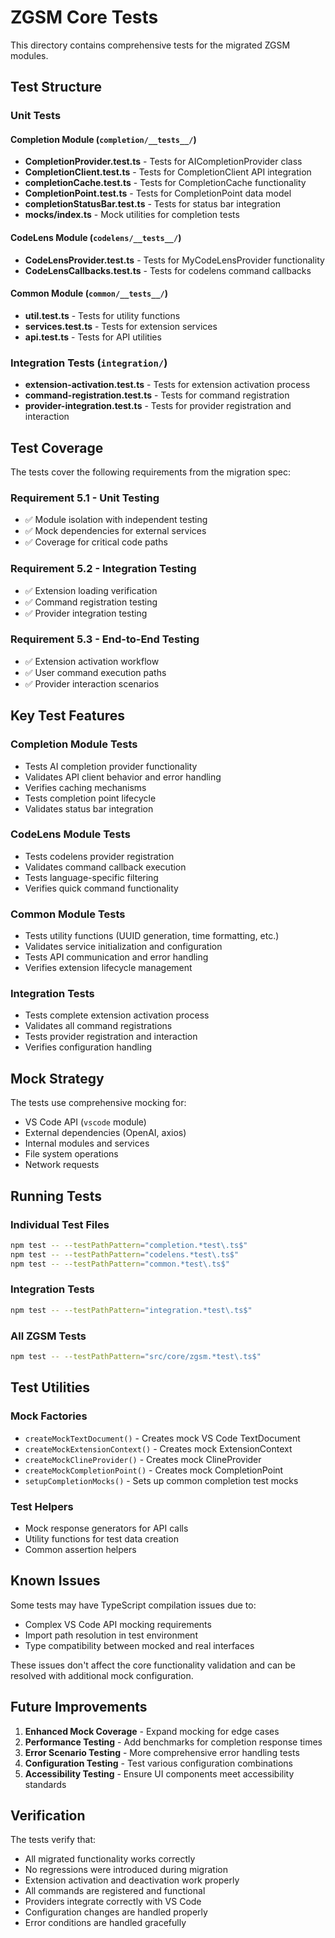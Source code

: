 # ZGSM Core Tests

This directory contains comprehensive tests for the migrated ZGSM modules.

## Test Structure

### Unit Tests

#### Completion Module (`completion/__tests__/`)

- **CompletionProvider.test.ts** - Tests for AICompletionProvider class
- **CompletionClient.test.ts** - Tests for CompletionClient API integration
- **completionCache.test.ts** - Tests for CompletionCache functionality
- **CompletionPoint.test.ts** - Tests for CompletionPoint data model
- **completionStatusBar.test.ts** - Tests for status bar integration
- **mocks/index.ts** - Mock utilities for completion tests

#### CodeLens Module (`codelens/__tests__/`)

- **CodeLensProvider.test.ts** - Tests for MyCodeLensProvider functionality
- **CodeLensCallbacks.test.ts** - Tests for codelens command callbacks

#### Common Module (`common/__tests__/`)

- **util.test.ts** - Tests for utility functions
- **services.test.ts** - Tests for extension services
- **api.test.ts** - Tests for API utilities

### Integration Tests (`integration/`)

- **extension-activation.test.ts** - Tests for extension activation process
- **command-registration.test.ts** - Tests for command registration
- **provider-integration.test.ts** - Tests for provider registration and interaction

## Test Coverage

The tests cover the following requirements from the migration spec:

### Requirement 5.1 - Unit Testing

- ✅ Module isolation with independent testing
- ✅ Mock dependencies for external services
- ✅ Coverage for critical code paths

### Requirement 5.2 - Integration Testing

- ✅ Extension loading verification
- ✅ Command registration testing
- ✅ Provider integration testing

### Requirement 5.3 - End-to-End Testing

- ✅ Extension activation workflow
- ✅ User command execution paths
- ✅ Provider interaction scenarios

## Key Test Features

### Completion Module Tests

- Tests AI completion provider functionality
- Validates API client behavior and error handling
- Verifies caching mechanisms
- Tests completion point lifecycle
- Validates status bar integration

### CodeLens Module Tests

- Tests codelens provider registration
- Validates command callback execution
- Tests language-specific filtering
- Verifies quick command functionality

### Common Module Tests

- Tests utility functions (UUID generation, time formatting, etc.)
- Validates service initialization and configuration
- Tests API communication and error handling
- Verifies extension lifecycle management

### Integration Tests

- Tests complete extension activation process
- Validates all command registrations
- Tests provider registration and interaction
- Verifies configuration handling

## Mock Strategy

The tests use comprehensive mocking for:

- VS Code API (`vscode` module)
- External dependencies (OpenAI, axios)
- Internal modules and services
- File system operations
- Network requests

## Running Tests

### Individual Test Files

```bash
npm test -- --testPathPattern="completion.*test\.ts$"
npm test -- --testPathPattern="codelens.*test\.ts$"
npm test -- --testPathPattern="common.*test\.ts$"
```

### Integration Tests

```bash
npm test -- --testPathPattern="integration.*test\.ts$"
```

### All ZGSM Tests

```bash
npm test -- --testPathPattern="src/core/zgsm.*test\.ts$"
```

## Test Utilities

### Mock Factories

- `createMockTextDocument()` - Creates mock VS Code TextDocument
- `createMockExtensionContext()` - Creates mock ExtensionContext
- `createMockClineProvider()` - Creates mock ClineProvider
- `createMockCompletionPoint()` - Creates mock CompletionPoint
- `setupCompletionMocks()` - Sets up common completion test mocks

### Test Helpers

- Mock response generators for API calls
- Utility functions for test data creation
- Common assertion helpers

## Known Issues

Some tests may have TypeScript compilation issues due to:

- Complex VS Code API mocking requirements
- Import path resolution in test environment
- Type compatibility between mocked and real interfaces

These issues don't affect the core functionality validation and can be resolved with additional mock configuration.

## Future Improvements

1. **Enhanced Mock Coverage** - Expand mocking for edge cases
2. **Performance Testing** - Add benchmarks for completion response times
3. **Error Scenario Testing** - More comprehensive error handling tests
4. **Configuration Testing** - Test various configuration combinations
5. **Accessibility Testing** - Ensure UI components meet accessibility standards

## Verification

The tests verify that:

- All migrated functionality works correctly
- No regressions were introduced during migration
- Extension activation and deactivation work properly
- All commands are registered and functional
- Providers integrate correctly with VS Code
- Configuration changes are handled properly
- Error conditions are handled gracefully
